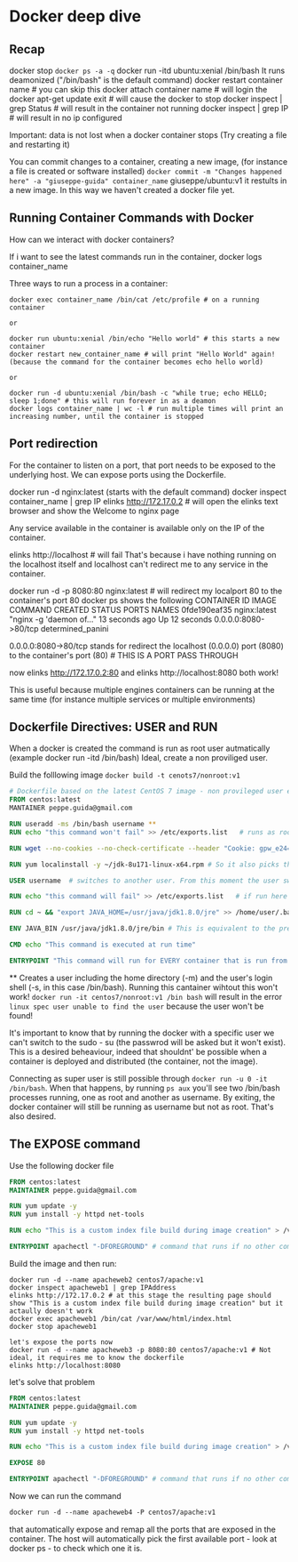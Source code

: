 # Docker deep dive

## Recap
docker stop `docker ps -a -q`
docker run -itd ubuntu:xenial /bin/bash  It runs deamonized ("/bin/bash" is the default command)
docker restart container name # you can skip this
docker attach container name # will login the docker
apt-get update
exit # will cause the docker to stop
docker inspect | grep Status # will result in the container not running
docker inspect | grep IP # will result in no ip configured

Important: data is not lost when a docker container stops (Try creating a file and restarting it)

You can commit changes to a container, creating a new image, (for instance a file is created or software installed)
`docker commit -m "Changes happened here" -a "giuseppe-guida" container_name` giuseppe/ubuntu:v1
it restults in a new image. In this way we haven't created a docker file yet.

## Running Container Commands with Docker

How can we interact with docker containers?

If i want to see the latest commands run in the container,
docker logs container_name

Three ways to run a process in a container:
```commandline
docker exec container_name /bin/cat /etc/profile # on a running container

or

docker run ubuntu:xenial /bin/echo "Hello world" # this starts a new container
docker restart new_container_name # will print "Hello World" again! (because the command for the container becomes echo hello world)

or

docker run -d ubuntu:xenial /bin/bash -c "while true; echo HELLO; sleep 1;done" # this will run forever in as a deamon
docker logs container_name | wc -l # run multiple times will print an increasing number, until the container is stopped
```

## Port redirection

For the container to listen on a port, that port needs to be exposed to the underlying host. We can expose ports using the Dockerfile.

docker run -d nginx:latest (starts with the default command)
docker inspect container_name | grep IP
elinks http://172.17.0.2 # will open the elinks text browser and show the Welcome to nginx page

Any service available in the container is available only on the IP of the container.

elinks http://localhost # will fail
That's because i have nothing running on the localhost itself and localhost can't redirect me to any service in the container.

docker run -d -p 8080:80 nginx:latest # will redirect my localport 80 to the container's port 80
docker ps shows the following
CONTAINER ID        IMAGE               COMMAND                  CREATED             STATUS              PORTS                NAMES
0fde190eaf35        nginx:latest        "nginx -g 'daemon of…"   13 seconds ago      Up 12 seconds       0.0.0.0:8080->80/tcp   determined_panini

0.0.0.0:8080->80/tcp
stands for redirect the localhost (0.0.0.0) port (8080) to the container's port (80) # THIS IS A PORT PASS THROUGH

now elinks http://172.17.0.2:80 and elinks http://localhost:8080 both work!

This is useful because multiple engines containers can be running at the same time (for instance multiple services or multiple environments)

## Dockerfile Directives: USER and RUN

When a docker is created the command is run as root user autmatically (example docker run -itd /bin/bash)
Ideal, create a non proviliged user.

Build the folllowing image `docker build -t cenots7/nonroot:v1`

```Dockerfile
# Dockerfile based on the latest CentOS 7 image - non provileged user entry
FROM centos:latest
MANTAINER peppe.guida@gmail.com

RUN useradd -ms /bin/bash username **
RUN echo "this command won't fail" >> /etc/exports.list   # runs as root user

RUN wget --no-cookies --no-check-certificate --header "Cookie: gpw_e24=http%3A%2F%2Fwww.oracle.com%2Ftechnetwork%2Fjava%2Fjavase%2Fdownloads%2Fjdk8-downloads-2133151.html; oraclelicense=accept-securebackup-cookie;" "http://download.oracle.com/otn-pub/java/jdk/8u171-b11/512cd62ec5174c3487ac17c61aaa89e8/jdk-8u171-linux-x64.rpm"

RUN yum localinstall -y ~/jdk-8u171-linux-x64.rpm # So it also picks the proper dependencies

USER username  # switches to another user. From this moment the user switches and also the concept of home directory.

RUN echo "this command will fail" >> /etc/exports.list   # if run here it will fail becase we havven't granted any right to do so to the username. THE ORDER OF EXECUTION MATTERS

RUN cd ~ && "export JAVA_HOME=/usr/java/jdk1.8.0/jre" >> /home/user/.bashrc # This adds the env variable only for the username user. Therefore not for the root user or other users. The ENV directive helps in that case.

ENV JAVA_BIN /usr/java/jdk1.8.0/jre/bin # This is equivalent to the previous command but for all users

CMD echo "This command is executed at run time"

ENTRYPOINT "This command will run for EVERY container that is run from it" # It always run and can't be modified by the run command, differently from the CMD that could be modified. Check this better
```

** Creates a user including the home directory (-m) and the user's login shell (-s, in this case /bin/bash). Running this cantainer wihtout this won't work! `docker run -it centos7/nonroot:v1 /bin bash` will result in the error `linux spec user unable to find the user` because the user won't be found!

It's important to know that by running the docker with a specific user we can't switch to the sudo - su (the passwrod will be asked but it won't exist). This is a desired beheaviour, indeed that shouldnt' be possible when a container is deployed and distributed (the container, not the image).

Connecting as super user is still possible through `docker run -u 0 -it /bin/bash`. When that happens, by running `ps aux` you'll see two /bin/bash processes running, one as root and another as username. By exiting, the docker container will still be running as username but not as root. That's also desired.

## The EXPOSE command

Use the following docker file
```Dockerfile
FROM centos:latest
MAINTAINER peppe.guida@gmail.com

RUN yum update -y
RUN yum install -y httpd net-tools

RUN echo "This is a custom index file build during image creation" > /var/www/html/index.html

ENTRYPOINT apachectl "-DFOREGROUND" # command that runs if no other commands are passed in the `docker run -it command`. Also remember to run this docker in deamon mode otherwise the process runs in foreground.

```

Build the image and then run:
```
docker run -d --name apacheweb2 centos7/apache:v1
docker inspect apacheweb1 | grep IPAddress
elinks http://172.17.0.2 # at this stage the resulting page should show "This is a custom index file build during image creation" but it actaully doesn't work
docker exec apacheweb1 /bin/cat /var/www/html/index.html
docker stop apacheweb1

let's expose the ports now
docker run -d --name apacheweb3 -p 8080:80 centos7/apache:v1 # Not ideal, it requires me to know the dockerfile
elinks http://localhost:8080
```

let's solve that problem

```dockerfile
FROM centos:latest
MAINTAINER peppe.guida@gmail.com

RUN yum update -y
RUN yum install -y httpd net-tools

RUN echo "This is a custom index file build during image creation" > /var/www/html/index.html

EXPOSE 80

ENTRYPOINT apachectl "-DFOREGROUND" # command that runs if no other commands are passed in the `docker run -it command`. Also remember to run this docker in deamon mode otherwise the process runs in foreground.
```

Now we can run the command
```Dockerfile
docker run -d --name apacheweb4 -P centos7/apache:v1
```
that
automatically expose and remap all the ports that are exposed in the container. The host will automatically pick the first available port - look at docker ps - to check which one it is.
